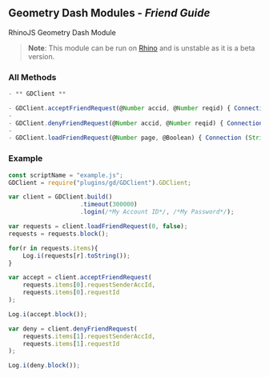 ## Geometry Dash Modules - _Friend Guide_
RhinoJS Geometry Dash Module
> **Note**: This module can be run on [Rhino](https://developer.mozilla.org/ko/docs/Rhino) and is unstable as it is a beta version.

### All Methods
```javascript
- ** GDClient **

- GDClient.acceptFriendRequest(@Number accid, @Number reqid) { Connection (String) }
-
- GDClient.denyFriendRequest(@Number accid, @Number reqid) { Connection (String) }
-
- GDClient.loadFriendRequest(@Number page, @Boolean) { Connection (String) }
```

### Example
```javascript
const scriptName = "example.js";
GDClient = require("plugins/gd/GDClient").GDClient;

var client = GDClient.build()
                    .timeout(300000)
                    .login(/*My Account ID*/, /*My Password*/);

var requests = client.loadFriendRequest(0, false);
requests = requests.block();

for(r in requests.items){
    Log.i(requests[r].toString());
}

var accept = client.acceptFriendRequest(
    requests.items[0].requestSenderAccId,
    requests.items[0].requestId
);

Log.i(accept.block());

var deny = client.denyFriendRequest(
    requests.items[1].requestSenderAccId,
    requests.items[1].requestId
);

Log.i(deny.block());
```